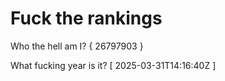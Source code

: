 # Fuck the rankings

Who the hell am I?
{ 26797903 }

What fucking year is it?
[ 2025-03-31T14:16:40Z ]
